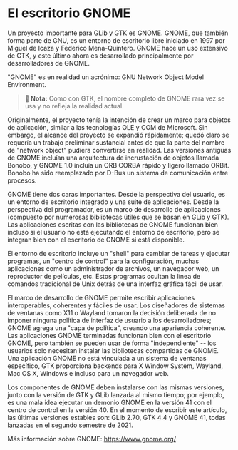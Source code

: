 # El escritorio GNOME

Un proyecto importante para GLib y GTK es GNOME. GNOME, que también forma parte de GNU, es un entorno de escritorio libre iniciado en 1997 por Miguel de Icaza y Federico Mena-Quintero. GNOME hace un uso extensivo de GTK, y este último ahora es desarrollado principalmente por desarrolladores de GNOME.

"GNOME" es en realidad un acrónimo: GNU Network Object Model Environment.

> **📌 Nota:** Como con GTK, el nombre completo de GNOME rara vez se usa y no refleja la realidad actual.

Originalmente, el proyecto tenía la intención de crear un marco para objetos de aplicación, similar a las tecnologías OLE y COM de Microsoft. Sin embargo, el alcance del proyecto se expandió rápidamente; quedó claro se requería un trabajo preliminar sustancial antes de que la parte del nombre de "network object" pudiera convertirse en realidad. Las versiones antiguas de GNOME incluían una arquitectura de incrustación de objetos llamada Bonobo, y GNOME 1.0 incluía un ORB CORBA rápido y ligero llamado ORBit. Bonobo ha sido reemplazado por D-Bus un sistema de comunicación entre procesos.

GNOME tiene dos caras importantes. Desde la perspectiva del usuario, es un entorno de escritorio integrado y una suite de aplicaciones. Desde la perspectiva del programador, es un marco de desarrollo de aplicaciones (compuesto por numerosas bibliotecas útiles que se basan en GLib y GTK). Las aplicaciones
escritas con las bibliotecas de GNOME funcionan bien incluso si el usuario no está ejecutando el entorno de escritorio, pero se integran bien con el escritorio de GNOME si está disponible.

El entorno de escritorio incluye un "shell" para cambiar de tareas y ejecutar programas, un "centro de control" para la configuración, muchas aplicaciones como un administrador de archivos, un navegador web, un reproductor de películas, etc. Estos programas ocultan la línea de comandos tradicional de Unix detrás de una interfaz gráfica fácil de usar.

El marco de desarrollo de GNOME permite escribir aplicaciones interoperables, coherentes y fáciles de usar. Los diseñadores de sistemas de ventanas como X11 o Wayland tomaron la decisión deliberada de no imponer ninguna política de interfaz de usuario a los desarrolladores; GNOME agrega una "capa de política", creando una apariencia coherente. Las aplicaciones GNOME terminadas funcionan bien con el escritorio GNOME, pero también se pueden usar de forma "independiente" -- los usuarios solo necesitan instalar las bibliotecas compartidas de GNOME. Una aplicación GNOME no está vinculada a un sistema de ventanas específico, GTK proporciona backends para X Window System, Wayland, Mac OS X, Windows e incluso para un navegador web.

Los componentes de GNOME deben instalarse con las mismas versiones, junto con la versión de GTK y GLib lanzada al mismo tiempo; por ejemplo, es una mala idea ejecutar un demonio GNOME en la versión 41 con el centro de control en la versión 40. En el momento de escribir este artículo, las últimas versiones estables son: GLib 2.70, GTK 4.4 y GNOME 41, todas lanzadas en el segundo semestre de 2021.

Más información sobre GNOME: <https://www.gnome.org/>